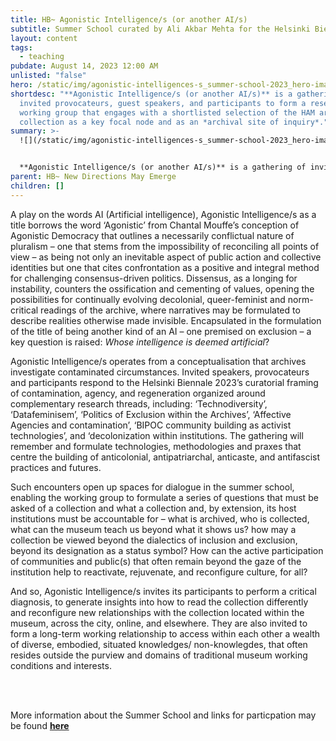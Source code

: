 ```yaml
---
title: HB~ Agonistic Intelligence/s (or another AI/s)
subtitle: Summer School curated by Ali Akbar Mehta for the Helsinki Biennali 2023
layout: content
tags:
  - teaching
pubdate: August 14, 2023 12:00 AM
unlisted: "false"
hero: /static/img/agonistic-intelligences-s_summer-school-2023_hero-image.png
shortdesc: "**Agonistic Intelligence/s (or another AI/s)** is a gathering of
  invited provocateurs, guest speakers, and participants to form a research-led
  working group that engages with a shortlisted selection of the HAM art
  collection as a key focal node and as an *archival site of inquiry*."
summary: >-
  ![](/static/img/agonistic-intelligences-s_summer-school-2023_hero-image.png)


  **Agonistic Intelligence/s (or another AI/s)** is a gathering of invited provocateurs, guest speakers, and participants to form a research-led working group that engages with a shortlisted selection of the HAM art collection as a key focal node and as an *archival site of inquiry*. The working group will convene for an intensive 6-day period during the Helsinki Biennale 2023, from August 14-19, 2023, at HAM Salli, Helsinki Art Museum, with open-to-public evening lectures and discussion programs.
parent: HB~ New Directions May Emerge
children: []
---
```

A play on the words AI (Artificial intelligence), Agonistic Intelligence/s as a title borrows the word ‘Agonistic’ from Chantal Mouffe’s conception of Agonistic Democracy that outlines a necessarily conflictual nature of pluralism – one that stems from the impossibility of reconciling all points of view – as being not only an inevitable aspect of public action and collective identities but one that cites confrontation as a positive and integral method for challenging consensus-driven politics. Dissensus, as a longing for instability, counters the ossification and cementing of values, opening the possibilities for continually evolving decolonial, queer-feminist and norm-critical readings of the archive, where narratives may be formulated to describe realities otherwise made invisible. Encapsulated in the formulation of the title of being another kind of an AI – one premised on exclusion – a key question is raised: *Whose intelligence is deemed artificial*?

Agonistic Intelligence/s operates from a conceptualisation that archives investigate contaminated circumstances. Invited speakers, provocateurs and participants respond to the Helsinki Biennale 2023’s curatorial framing of contamination, agency, and regeneration organized around complementary research threads, including: ‘Technodiversity’, ‘Datafeminisem’, ‘Politics of Exclusion within the Archives’, ‘Affective Agencies and contamination’, ‘BIPOC community building as activist technologies’, and ‘decolonization within institutions. The gathering will remember and formulate technologies, methodologies and praxes that centre the building of anticolonial, antipatriarchal, anticaste, and antifascist practices and futures.

Such encounters open up spaces for dialogue in the summer school, enabling the working group to formulate a series of questions that must be asked of a collection and what a collection and, by extension, its host institutions must be accountable for – what is archived, who is collected, what can the museum teach us beyond what it shows us? how may a collection be viewed beyond the dialectics of inclusion and exclusion, beyond its designation as a status symbol? How can the active participation of communities and public(s) that often remain beyond the gaze of the institution help to reactivate, rejuvenate, and reconfigure culture, for all? 

And so, Agonistic Intelligence/s invites its participants to perform a critical diagnosis, to generate insights into how to read the collection differently and reconfigure new relationships with the collection located within the museum, across the city, online, and elsewhere. They are also invited to form a long-term working relationship to access within each other a wealth of diverse, embodied, situated knowledges/ non-knowlegdes, that often resides outside the purview and domains of traditional museum working conditions and interests.

<br/>

<br/>

More information about the Summer School and links for particpation may be found **[here](https://helsinkibiennaali.fi/en/event/agonistic-intelligence-s-summer-school/)**